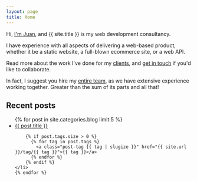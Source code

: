 ```yaml
---
layout: page
title: Home
---
```


Hi, [I'm Juan](about), and {{ site.title }} is my web development consultancy.

I have experience with all aspects of delivering a web-based product, whether it be a static website, a full-blown ecommerce site, or a web API.

Read more about the work I've done for my [clients](clients), and [get in touch](contact) if you'd like to collaborate.

In fact, I suggest you hire my [entire team](http://www.freeform.digital/#who-we-are), as we have extensive experience working together. Greater than the sum of its parts and all that!

## Recent posts

<ul class="post-list">
    {% for post in site.categories.blog limit:5 %}
    <li>
            <a class="post-link" href="{{ post.url | prepend: site.baseurl }}">{{ post.title }}</a>

        {% if post.tags.size > 0 %}
          {% for tag in post.tags %}
            <a class="post-tag {{ tag | slugize }}" href="{{ site.url }}/tag/{{ tag }}">{{ tag }}</a>
          {% endfor %}
        {% endif %}
    </li>
    {% endfor %}
</ul>
